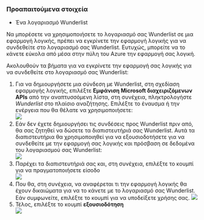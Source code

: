 ### <a name="prerequisites"></a>Προαπαιτούμενα στοιχεία
- Ένα λογαριασμό Wunderlist  

Να μπορέσετε να χρησιμοποιήσετε το λογαριασμό σας Wunderlist σε μια εφαρμογή λογικής, πρέπει να εγκρίνετε την εφαρμογή λογικής για να συνδεθείτε στο λογαριασμό σας Wunderlist. Ευτυχώς, μπορείτε να το κάνετε εύκολα από μέσα στην πύλη του Azure την εφαρμογή σας λογική. 

Ακολουθούν τα βήματα για να εγκρίνετε την εφαρμογή σας λογικής για να συνδεθείτε στο λογαριασμό σας Wunderlist:


1. Για να δημιουργήσετε μια σύνδεση με Wunderlist, στη σχεδίαση εφαρμογής λογικής, επιλέξτε **Εμφάνιση Microsoft διαχειριζόμενων APIs** από την αναπτυσσόμενη λίστα, στη συνέχεια, πληκτρολογήστε *Wunderlist* στο πλαίσιο αναζήτησης. Επιλέξτε το έναυσμα ή την ενέργεια που θα θέλατε να χρησιμοποιήσετε:  
  ![](./media/connectors-create-api-wunderlist/wunderlist-0.png)
2. Εάν δεν έχετε δημιουργήσει τις συνδέσεις προς Wunderlist πριν από, θα σας ζητηθεί να δώσετε τα διαπιστευτήριά σας Wunderlist. Αυτά τα διαπιστευτήρια θα χρησιμοποιηθεί για να εξουσιοδοτήσετε για να συνδεθείτε με την εφαρμογή σας λογικής και πρόσβαση σε δεδομένα του λογαριασμού σας Wunderlist:   
  ![](./media/connectors-create-api-wunderlist/wunderlist-1.png)  
2. Παρέχει τα διαπιστευτήριά σας και, στη συνέχεια, επιλέξτε το κουμπί για να πραγματοποιήσετε είσοδο  
  ![](./media/connectors-create-api-wunderlist/wunderlist-2.png)  
3. Που θα, στη συνέχεια, να αναφέρεται τι την εφαρμογή λογικής θα έχουν δικαιώματα για να το κάνετε με το λογαριασμό σας Wunderlist. Εάν συμφωνείτε, επιλέξτε το κουμπί για να υποδείξετε χρήσης σας. 
  ![](./media/connectors-create-api-wunderlist/wunderlist-4.png)  
4. Τέλος, επιλέξτε το κουμπί **εξουσιοδότηση**  
  ![](./media/connectors-create-api-wunderlist/wunderlist-5.png)  






